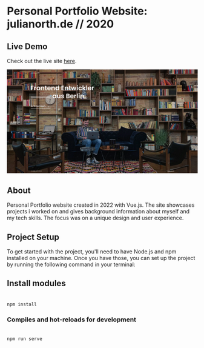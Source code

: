 # Personal Portfolio Website: julianorth.de // 2020

## Live Demo

Check out the live site [here](https//www.julianorth.de).

![Screenshot of Landingpage from julianorth.de](https://raw.githubusercontent.com/jukoor/julianorth.de-2020/main/src/assets/images/julianorth_landingpage_screenshot.png)

## About

Personal Portfolio website created in 2022 with Vue.js. The site showcases projects i worked on and gives background information about myself and my tech skills.
The focus was on a unique design and user experience.

## Project Setup

To get started with the project, you'll need to have Node.js and npm installed on your machine. Once you have those, you can set up the project by running the following command in your terminal:

## Install modules

```

npm install

```

### Compiles and hot-reloads for development

```

npm run serve

```
